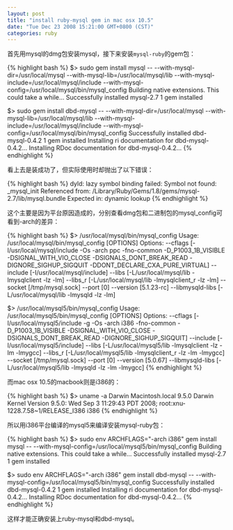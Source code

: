 ```yaml
---
layout: post
title: "install ruby-mysql gem in mac osx 10.5"
date: "Tue Dec 23 2008 15:21:00 GMT+0800 (CST)"
categories: ruby
---
```


首先用mysql的dmg包安装mysql，接下来安装`mysql-ruby`的gem包：

{% highlight bash %}
$> sudo gem install mysql -- --with-mysql-dir=/usr/local/mysql --with-mysql-lib=/usr/local/mysql/lib --with-mysql-include=/usr/local/mysql/include --with-mysql-config=/usr/local/mysql/bin/mysql_config
Building native extensions. This could take a while...
Successfully installed mysql-2.7
1 gem installed

$> sudo gem install dbd-mysql -- --with-mysql-dir=/usr/local/mysql --with-mysql-lib=/usr/local/mysql/lib --with-mysql-include=/usr/local/mysql/include --with-mysql-config=/usr/local/mysql/bin/mysql_config
Successfully installed dbd-mysql-0.4.2
1 gem installed
Installing ri documentation for dbd-mysql-0.4.2...
Installing RDoc documentation for dbd-mysql-0.4.2...
{% endhighlight %}

看上去是装成功了，但实际使用时却抛出了以下错误：

{% highlight bash %}
dyld: lazy symbol binding failed: Symbol not found: _mysql_init
Referenced from: /Library/Ruby/Gems/1.8/gems/mysql-2.7/lib/mysql.bundle
Expected in: dynamic lookup
{% endhighlight %}

这个主要是因为平台原因造成的，分别查看dmg包和二进制包的mysql_config可看到-arch的差异：

{% highlight bash %}
$> /usr/local/mysql/bin/mysql_config
Usage: /usr/local/mysql/bin/mysql_config [OPTIONS]
Options:
--cflags [-I/usr/local/mysql/include -Os -arch ppc -fno-common -D_P1003_1B_VISIBLE -DSIGNAL_WITH_VIO_CLOSE -DSIGNALS_DONT_BREAK_READ -DIGNORE_SIGHUP_SIGQUIT -DDONT_DECLARE_CXA_PURE_VIRTUAL]
--include [-I/usr/local/mysql/include]
--libs [-L/usr/local/mysql/lib -lmysqlclient -lz -lm]
--libs_r [-L/usr/local/mysql/lib -lmysqlclient_r -lz -lm]
--socket [/tmp/mysql.sock]
--port [0]
--version [5.1.23-rc]
--libmysqld-libs [-L/usr/local/mysql/lib -lmysqld -lz -lm]

$> /usr/local/mysql5/bin/mysql_config
Usage: /usr/local/mysql5/bin/mysql_config [OPTIONS]
Options:
--cflags [-I/usr/local/mysql5/include -g -Os -arch i386 -fno-common -D_P1003_1B_VISIBLE -DSIGNAL_WITH_VIO_CLOSE -DSIGNALS_DONT_BREAK_READ -DIGNORE_SIGHUP_SIGQUIT]
--include [-I/usr/local/mysql5/include]
--libs [-L/usr/local/mysql5/lib -lmysqlclient -lz -lm -lmygcc]
--libs_r [-L/usr/local/mysql5/lib -lmysqlclient_r -lz -lm -lmygcc]
--socket [/tmp/mysql.sock]
--port [0]
--version [5.0.67]
--libmysqld-libs [-L/usr/local/mysql5/lib -lmysqld -lz -lm -lmygcc]
{% endhighlight %}

而mac osx 10.5的macbook则是i386的：

{% highlight bash %}
$> uname -a
Darwin Macintosh.local 9.5.0 Darwin Kernel Version 9.5.0: Wed Sep 3 11:29:43 PDT 2008; root:xnu-1228.7.58~1/RELEASE_I386 i386
{% endhighlight %}

所以用i386平台编译的mysql5来编译安装mysql-ruby包：

{% highlight bash %}
$> sudo env ARCHFLAGS="-arch i386" gem install mysql -- --with-mysql-config=/usr/local/mysql5/bin/mysql_config
Building native extensions. This could take a while...
Successfully installed mysql-2.7
1 gem installed

$> sudo env ARCHFLAGS="-arch i386" gem install dbd-mysql -- --with-mysql-config=/usr/local/mysql5/bin/mysql_config
Successfully installed dbd-mysql-0.4.2
1 gem installed
Installing ri documentation for dbd-mysql-0.4.2...
Installing RDoc documentation for dbd-mysql-0.4.2...
{% endhighlight %}

这样才能正确安装上ruby-mysql和dbd-mysql。
